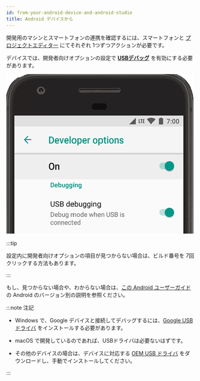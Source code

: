 ```yaml
---
id: from-your-android-device-and-android-studio
title: Android デバイスから
---
```



開発用のマシンとスマートフォンの連携を確認するには、スマートフォンと [プロジェクトエディター](from-project-editor.md) にてそれぞれ 1つずつアクションが必要です。

デバイスでは、開発者向けオプションの設定で [**USBデバッグ**](https://developer.android.com/studio/debug/dev-options#enable) を有効にする必要があります。

![開発オプション](img/dev-options-debug_2x.png)

:::tip

設定内に開発者向けオプションの項目が見つからない場合は、ビルド番号を 7回クリックする方法もあります。

:::

もし、見つからない場合や、わからない場合は、[この Android ユーザーガイド](https://developer.android.com/studio/debug/dev-options) の Android のバージョン別の説明を参照ください。

:::note 注記

- Windows で、Google デバイスと接続してデバッグするには、[Google USB ドライバ](https://developer.android.com/studio/run/win-usb) をインストールする必要があります。

- macOS で開発しているのであれば、USBドライバは必要ないはずです。

- その他のデバイスの場合は、デバイスに対応する [OEM USB ドライバ](https://developer.android.com/studio/run/oem-usb) をダウンロードし、手動でインストールしてください。

:::
